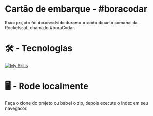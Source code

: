 # Cartão de embarque - #boracodar

Esse projeto foi desenvolvido durante o sexto desafio semanal da Rocketseat, chamado #boraCodar.

# :hammer_and_wrench: - Tecnologias

[![My Skills](https://skillicons.dev/icons?i=html,css)](https://skillicons.dev)

# :desktop_computer: - Rode localmente

Faça o clone do projeto ou baixei o zip, depois execute o index em seu navegador.
